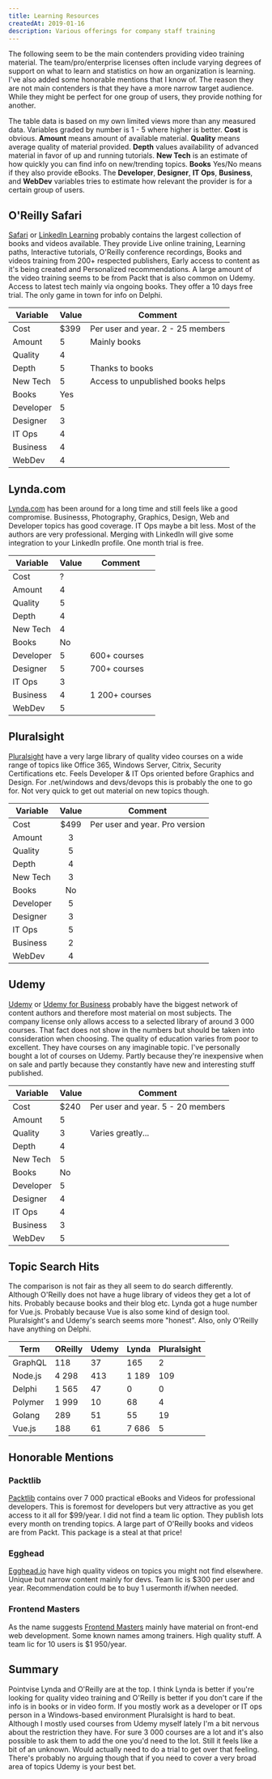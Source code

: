 ```yaml
---
title: Learning Resources
createdAt: 2019-01-16
description: Various offerings for company staff training
---
```


The following seem to be the main contenders providing video training material. The team/pro/enterprise licenses often include varying degrees of support on what to learn and statistics on how an organization is learning. I've also added some honorable mentions that I know of. The reason they are not main contenders is that they have a more narrow target audience. While they might be perfect for one group of users, they provide nothing for another.

The table data is based on my own limited views more than any measured data. Variables graded by number is 1 - 5 where higher is better. **Cost** is obvious. **Amount** means amount of available material. **Quality** means average quality of material provided. **Depth** values availability of advanced material in favor of up and running tutorials. **New Tech** is an estimate of how quickly you can find info on new/trending topics. **Books** Yes/No means if they also provide eBooks. The **Developer**, **Designer**, **IT Ops**, **Business**, and **WebDev** variables tries to estimate how relevant the provider is for a certain group of users.

## O'Reilly Safari

[Safari](https://www.safaribooksonline.com) or [LinkedIn Learning](https://www.oreilly.com/online-learning/index.html) probably contains the largest collection of books and videos available. They provide Live online training, Learning paths, Interactive tutorials, O'Reilly conference recordings, Books and videos training from 200+ respected publishers, Early access to content as it's being created and Personalized recommendations. A large amount of the video training seems to be from Packt that is also common on Udemy. Access to latest tech mainly via ongoing books. They offer a 10 days free trial. The only game in town for info on Delphi.

| Variable    | Value | Comment                           |
|-------------|-------|-----------------------------------|
| Cost        |  $399 | Per user and year. 2 - 25 members |
| Amount      |     5 | Mainly books                      |
| Quality     |     4 |                                   |
| Depth       |     5 | Thanks to books                   |
| New Tech    |     5 | Access to unpublished books helps |
| Books       |   Yes |                                   |
| Developer   |     5 |                                   |
| Designer    |     3 |                                   |
| IT Ops      |     4 |                                   |
| Business    |     4 |                                   |
| WebDev      |     4 |                                   |


## Lynda.com

[Lynda.com](https://www.lynda.com/) has been around for a long time and still feels like a good compromise. Businesss, Photography, Graphics, Design, Web and Developer topics has good coverage. IT Ops maybe a bit less. Most of the authors are very professional. Merging with LinkedIn will give some integration to your LinkedIn profile. One month trial is free.

| Variable    | Value | Comment                           |
|-------------|-------|-----------------------------------|
| Cost        |     ? |                                   |
| Amount      |     4 |                                   |
| Quality     |     5 |                                   |
| Depth       |     4 |                                   |
| New Tech    |     4 |                                   |
| Books       |   No  |                                   |
| Developer   |     5 | 600+ courses                      |
| Designer    |     5 | 700+ courses                      |
| IT Ops      |     3 |                                   |
| Business    |     4 | 1 200+ courses                    |
| WebDev      |     5 |                                   |

## Pluralsight

[Pluralsight](https://www.pluralsight.com/business/teams) have a very large library of quality video courses on a wide range of topics like Office 365, Windows Server, Citrix, Security Certifications etc. Feels Developer & IT Ops oriented before Graphics and Design. For .net/windows and devs/devops this is probably the one to go for. Not very quick to get out material on new topics though.

| Variable    | Value | Comment                           |
|-------------|:-----:|-----------------------------------|
| Cost        | $499  | Per user and year. Pro version    |
| Amount      |    3  |                                   |
| Quality     |    5  |                                   |
| Depth       |    4  |                                   |
| New Tech    |    3  |                                   |
| Books       |   No  |                                   |
| Developer   |    5  |                                   |
| Designer    |    3  |                                   |
| IT Ops      |    5  |                                   |
| Business    |    2  |                                   |
| WebDev      |    4  |                                   |

## Udemy

[Udemy](https://www.udemy.com/) or [Udemy for Business](https://business.udemy.com/) probably have the biggest network of content authors and therefore most material on most subjects. The company license only allows access to a selected library of around 3 000 courses. That fact does not show in the numbers but should be taken into consideration when choosing. The quality of education varies from poor to excellent. They have courses on any imaginable topic. I've personally bought a lot of courses on Udemy. Partly because they're inexpensive when on sale and partly because they constantly have new and interesting stuff published.

| Variable    | Value | Comment                           |
|-------------|-------|-----------------------------------|
| Cost        |  $240 | Per user and year. 5 - 20 members |
| Amount      |     5 |                                   |
| Quality     |     3 | Varies greatly...                 |
| Depth       |     4 |                                   |
| New Tech    |     5 |                                   |
| Books       |   No  |                                   |
| Developer   |     5 |                                   |
| Designer    |     4 |                                   |
| IT Ops      |     4 |                                   |
| Business    |     3 |                                   |
| WebDev      |     5 |                                   |

## Topic Search Hits

The comparison is not fair as they all seem to do search differently. Although O'Reilly does not have a huge library of videos they get a lot of hits. Probably because books and their blog etc. Lynda got a huge number for Vue.js. Probably because Vue is also some kind of design tool. Pluralsight's and Udemy's search seems more "honest". Also, only O'Reilly have anything on Delphi.

| Term     |OReilly | Udemy | Lynda | Pluralsight |
|----------|--------|-------|-------|-------------|
| GraphQL  |   118  |   37  |   165 |           2 |
| Node.js  | 4 298  |  413  | 1 189 |         109 |
| Delphi   | 1 565  |   47  |     0 |           0 |
| Polymer  | 1 999  |   10  |    68 |           4 |
| Golang   |   289  |   51  |    55 |          19 |
| Vue.js   |   188  |   61  | 7 686 |           5 |


## Honorable Mentions

### Packtlib

[Packtlib](https://subscription.packtpub.com) contains over 7 000 practical eBooks and Videos for professional developers. This is foremost for developers but very attractive as you get access to it all for $99/year. I did not find a team lic option. They publish lots every month on trending topics. A large part of O'Reilly books and videos are from Packt. This package is a steal at that price!

### Egghead

[Egghead.io](https://egghead.io/) have high quality videos on topics you might not find elsewhere. Unique but narrow content mainly for devs. Team lic is $300 per user and year. Recommendation could be to buy 1 usermonth if/when needed.

### Frontend Masters

As the name suggests [Frontend Masters](https://frontendmasters.com) mainly have material on front-end web development. Some known names among trainers. High quality stuff. A team lic for 10 users is $1 950/year.


## Summary

Pointvise Lynda and O'Reilly are at the top. I think Lynda is better if you're looking for quality video training and O'Reilly is better if you don't care if the info is in books or in video form. If you mostly work as a developer or IT ops person in a Windows-based environment Pluralsight is hard to beat. Although I mostly used courses from Udemy myself lately I'm a bit nervous about the restriction they have. For sure 3 000 courses are a lot and it's also possible to ask them to add the one you'd need to the lot. Still it feels like a bit of an unknown. Would actually need to do a trial to get over that feeling. There's probably no arguing though that if you need to cover a very broad area of topics Udemy is your best bet.


